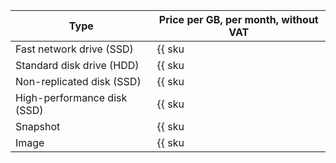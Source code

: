Type | Price per GB, per month, without VAT
--- | ---
Fast network drive (SSD) | {{ sku|USD|nbs.network-nvme.allocated|month|string }}
Standard disk drive (HDD) | {{ sku|USD|nbs.network-hdd.allocated|month|string }}
Non-replicated disk (SSD) | {{ sku|USD|nbs.network-ssd-nonreplicated.allocated|month|string }}
High-performance disk (SSD) | {{ sku|USD|nbs.network-ssd-io-m3.allocated|month|string }}
Snapshot | {{ sku|USD|compute.snapshot|month|string }}
Image | {{ sku|USD|compute.image|month|string }}